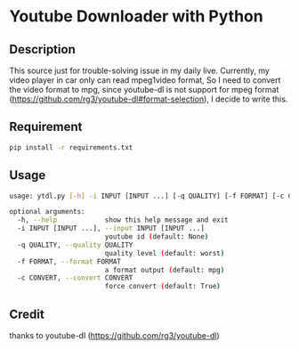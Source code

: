 # Youtube Downloader with Python

## Description
This source just for trouble-solving issue in my daily live. Currently, my video player in car only can read mpeg1video format, So I need to convert the video format to mpg, since youtube-dl is not support for mpeg format (https://github.com/rg3/youtube-dl#format-selection), I decide to write this.

## Requirement
```bash
pip install -r requirements.txt
```
## Usage
```bash
usage: ytdl.py [-h] -i INPUT [INPUT ...] [-q QUALITY] [-f FORMAT] [-c CONVERT]

optional arguments:
  -h, --help            show this help message and exit
  -i INPUT [INPUT ...], --input INPUT [INPUT ...]
                        youtube id (default: None)
  -q QUALITY, --quality QUALITY
                        quality level (default: worst)
  -f FORMAT, --format FORMAT
                        a format output (default: mpg)
  -c CONVERT, --convert CONVERT
                        force convert (default: True)


```

## Credit
thanks to youtube-dl (https://github.com/rg3/youtube-dl)
